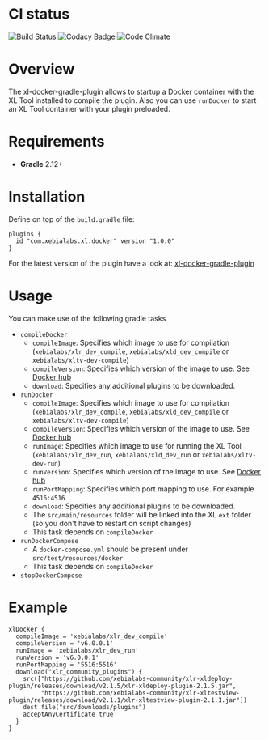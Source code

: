 # CI status #

[![Build Status][xl-docker-gradle-plugin-travis-image] ][xl-docker-gradle-plugin-travis-url]
[![Codacy Badge][xl-docker-gradle-plugin-codacy-image] ][xl-docker-gradle-plugin-codacy-url]
[![Code Climate][xl-docker-gradle-plugin-code-climate-image] ][xl-docker-gradle-plugin-code-climate-url]

[xl-docker-gradle-plugin-travis-image]: https://travis-ci.org/xebialabs-community/xl-docker-gradle-plugin.svg?branch=master
[xl-docker-gradle-plugin-travis-url]: https://travis-ci.org/xebialabs-community/xl-docker-gradle-plugin
[xl-docker-gradle-plugin-codacy-image]: https://api.codacy.com/project/badge/Grade/bd1525ac6d1a4788832d7f9849ddfa73
[xl-docker-gradle-plugin-codacy-url]: https://www.codacy.com/app/joris-dewinne/xl-docker-gradle-plugin
[xl-docker-gradle-plugin-code-climate-image]: https://codeclimate.com/github/xebialabs-community/xl-docker-gradle-plugin/badges/gpa.svg
[xl-docker-gradle-plugin-code-climate-url]: https://codeclimate.com/github/xebialabs-community/xl-docker-gradle-plugin


# Overview #

The xl-docker-gradle-plugin allows to startup a Docker container with the XL Tool installed to compile the plugin.
Also you can use `runDocker` to start an XL Tool container with your plugin preloaded.

# Requirements #

* **Gradle** 2.12+

# Installation #

Define on top of the `build.gradle` file:

```
plugins {
  id "com.xebialabs.xl.docker" version "1.0.0"
}
```


For the latest version of the plugin have a look at:
[xl-docker-gradle-plugin](https://plugins.gradle.org/plugin/com.xebialabs.xl.docker)

# Usage #

You can make use of the following gradle tasks

* `compileDocker`
    * `compileImage`: Specifies which image to use for compilation (`xebialabs/xlr_dev_compile`, `xebialabs/xld_dev_compile` or `xebialabs/xltv-dev-compile`)
    * `compileVersion`: Specifies which version of the image to use. See [Docker hub](https://hub.docker.com/u/xebialabs/dashboard/)
    * `download`: Specifies any additional plugins to be downloaded.
* `runDocker`
    * `compileImage`: Specifies which image to use for compilation (`xebialabs/xlr_dev_compile`, `xebialabs/xld_dev_compile` or `xebialabs/xltv-dev-compile`)
    * `compileVersion`: Specifies which version of the image to use. See [Docker hub](https://hub.docker.com/u/xebialabs/dashboard/)
    * `runImage`: Specifies which image to use for running the XL Tool (`xebialabs/xlr_dev_run`, `xebialabs/xld_dev_run` or `xebialabs/xltv-dev-run`)
    * `runVersion`: Specifies which version of the image to use. See [Docker hub](https://hub.docker.com/u/xebialabs/dashboard/)
    * `runPortMapping`: Specifies which port mapping to use. For example `4516:4516`
    * `download`: Specifies any additional plugins to be downloaded.
    * The `src/main/resources` folder will be linked into the XL `ext` folder (so you don't have to restart on script changes)
    * This task depends on `compileDocker`
* `runDockerCompose`
    * A `docker-compose.yml` should be present under `src/test/resources/docker`
    * This task depends on `compileDocker`
* `stopDockerCompose`

# Example #

```
xlDocker {
  compileImage = 'xebialabs/xlr_dev_compile'
  compileVersion = 'v6.0.0.1'
  runImage = 'xebialabs/xlr_dev_run'
  runVersion = 'v6.0.0.1'
  runPortMapping = '5516:5516'
  download("xlr_community_plugins") {
    src(["https://github.com/xebialabs-community/xlr-xldeploy-plugin/releases/download/v2.1.5/xlr-xldeploy-plugin-2.1.5.jar",
         "https://github.com/xebialabs-community/xlr-xltestview-plugin/releases/download/v2.1.1/xlr-xltestview-plugin-2.1.1.jar"])
    dest file("src/downloads/plugins")
    acceptAnyCertificate true
  }
}
```

